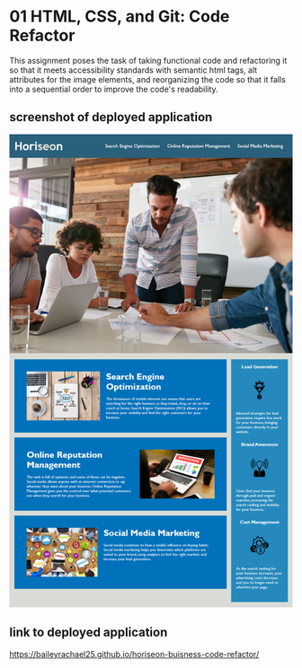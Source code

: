 # 01 HTML, CSS, and Git: Code Refactor

This assignment poses the task of taking functional code and refactoring it so that it meets accessibility standards with semantic html tags, alt attributes for the image elements, and reorganizing the code so that it falls into a sequential order to improve the code's readability.

## screenshot of deployed application
<img src="./Assets/01-html-css-git-homework-demo.png">


## link to deployed application
https://baileyrachael25.github.io/horiseon-buisness-code-refactor/
